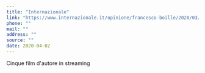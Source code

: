 ```yaml
---
title: "Internazionale"
link: "https://www.internazionale.it/opinione/francesco-boille/2020/03/19/film-streaming-gratis"
phone: ""
mail: ""
address: ""
source: ""
date: 2020-04-02
---
```


Cinque film d'autore in streaming
